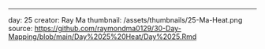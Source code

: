 ---
day: 25
creator: Ray Ma
thumbnail: /assets/thumbnails/25-Ma-Heat.png
source: https://github.com/raymondma0129/30-Day-Mapping/blob/main/Day%2025%20Heat/Day%2025.Rmd